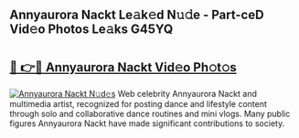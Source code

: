## Annyaurora Nackt Le𝚊k𝚎d N𝚞𝚍e - Part-ceD Vid𝚎o Photos Le𝚊ks G45YQ

# <h2><a href="http://fba5n93.evod.top/?m=Annyaurora+Nackt">🔗 👉🔴 Annyaurora Nackt Vid𝚎o Ph𝚘t𝚘s</a></h2>

[![Annyaurora Nackt N𝚞d𝚎s](https://i.imgur.com/8V9OHl7.gif)](http://fba5n93.evod.top/?m=Annyaurora+Nackt)
Web celebrity Annyaurora Nackt and multimedia artist, recognized for posting dance and lifestyle content through solo and collaborative dance routines and mini vlogs. Many public figures Annyaurora Nackt have made significant contributions to society. 

